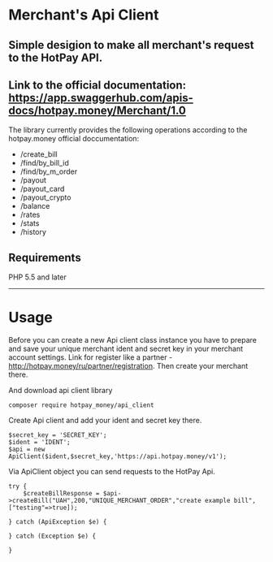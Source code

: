 # Merchant's Api Client
Simple desigion to make all merchant's request to the HotPay API.
---
Link to the official documentation: https://app.swaggerhub.com/apis-docs/hotpay.money/Merchant/1.0
---
The library currently provides the following operations according to the hotpay.money official doccumentation:
 - /create_bill
 - /find/by_bill_id
 - /find/by_m_order
 - /payout
 - /payout_card
 - /payout_crypto
 - /balance
 - /rates
 - /stats
 - /history
 
## Requirements

PHP 5.5 and later

---

# Usage

Before you can create a new Api client class instance you have to prepare and save your unique merchant ident and secret key in your merchant account settings.
Link for register like a partner - http://hotpay.money/ru/partner/registration. Then create your merchant there.

And download api client library

```
composer require hotpay_money/api_client 
```
Create Api client and add your ident and secret key there.

```
$secret_key = 'SECRET_KEY';
$ident = 'IDENT';
$api = new ApiClient($ident,$secret_key,'https://api.hotpay.money/v1');
```

Via ApiClient object you can send requests to the HotPay Api.

```
try {
    $createBillResponse = $api->createBill("UAH",200,"UNIQUE_MERCHANT_ORDER","create example bill",["testing"=>true]);

} catch (ApiException $e) {

} catch (Exception $e) {

}
```


